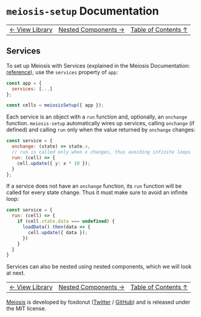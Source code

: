 # `meiosis-setup` Documentation

| | | |
| ---- | ---- | ---- |
| [&larr; View Library](setup-view-library.html) | [Nested Components &rarr;](setup-nested-components.html) | [Table of Contents &uarr;](setup-toc.html) |

## Services

To set up Meiosis with Services (explained in the Meiosis Documentation:
[reference](http://meiosis.js.org/docs/08-services.html)), use the `services` property of `app`:

```js
const app = {
  services: [...]
};

const cells = meiosisSetup({ app });
```

Each service is an object with a `run` function and, optionally, an `onchange` function.
`meiosis-setup` automatically wires up services, calling `onchange` (if defined) and calling `run`
only when the value returned by `onchange` changes:

```js
const service = {
  onchange: (state) => state.x,
  // run is called only when x changes, thus avoiding infinite loops
  run: (cell) => {
    cell.update({ y: x * 10 });
  }
};
```

If a service does not have an `onchange` function, its `run` function will be called for every state
change. Thus it must make sure to avoid an infinite loop:

```js
const service = {
  run: (cell) => {
    if (cell.state.data === undefined) {
      loadData().then(data => {
        cell.update({ data });
      })
    }
  }
}
```

Services can also be nested using nested components, which we will look at next.

| | | |
| ---- | ---- | ---- |
| [&larr; View Library](setup-view-library.html) | [Nested Components &rarr;](setup-nested-components.html) | [Table of Contents &uarr;](setup-toc.html) |

[Meiosis](https://meiosis.js.org) is developed by foxdonut ([Twitter](http://twitter.com/foxdonut00) /
[GitHub](https://github.com/foxdonut)) and is released under the MIT license.
